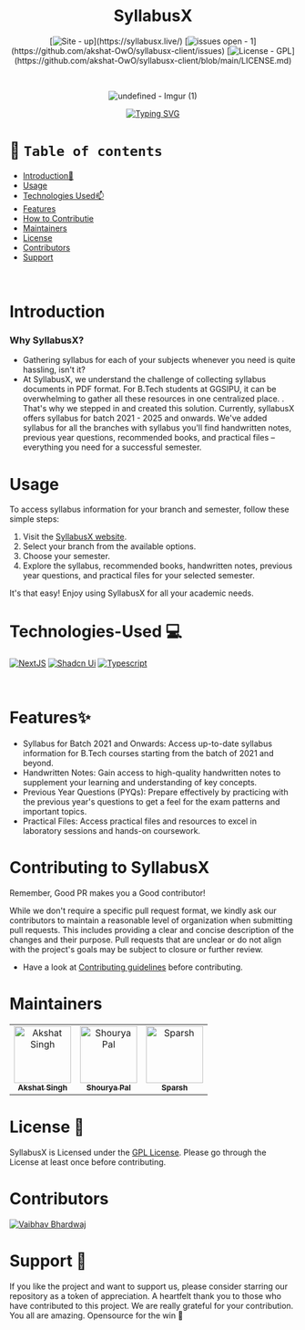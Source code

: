 <div align="center"> 
    
# SyllabusX 
[![Site -  up](https://img.shields.io/badge/site-_up-blue?)](https://syllabusx.live/)
[![issues open -  1](https://img.shields.io/badge/issues_open-_1-green?)](https://github.com/akshat-OwO/syllabusx-client/issues)
[![License - GPL](https://img.shields.io/badge/License-GPL-green?)](https://github.com/akshat-OwO/syllabusx-client/blob/main/LICENSE.md)


<br/>

![undefined - Imgur (1)](https://github.com/vaibhavx42/syllabusx-client/assets/110530263/29f3cd7a-7fb5-4297-85b6-5242d337a1b9)

[![Typing SVG](https://readme-typing-svg.demolab.com?font=Fira+Code&size=22&pause=1000&color=008080&width=435&lines=Simplifying+your+Academic+hustle)](https://git.io/typing-svg)
</div>


# 🧭 `Table of contents`

- [Introduction🚀](#Introduction)
- [Usage](#Usage)
- [Technologies Used📫](#-Technologies-Used)
- [Features](#Features)
- [How to Contributie](#Contributing-to-SyllabusX)
- [Maintainers](#Maintainers)
- [License](#License)
- [Contributors](#Contributors)
- [Support](#Support)


<br>


# Introduction
### Why SyllabusX?
- Gathering syllabus for each of your subjects whenever you need is quite hassling, isn't it?
- At SyllabusX, we understand the challenge of collecting syllabus documents in PDF format. For B.Tech students at GGSIPU, it can be overwhelming to gather all these resources in one centralized place. . That's why we stepped in and created this solution. Currently, syllabusX offers syllabus for batch 2021 - 2025 and onwards. We've added syllabus for all the branches with syllabus you'll find handwritten notes, previous year questions, recommended books, and practical files – everything you need for a successful semester.

# Usage

To access syllabus information for your branch and semester, follow these simple steps:

1. Visit the [SyllabusX website](https://syllabusx.live/).
2. Select your branch from the available options.
3. Choose your semester.
4. Explore the syllabus, recommended books, handwritten notes, previous year questions, and practical files for your selected semester.

It's that easy! Enjoy using SyllabusX for all your academic needs.



# Technologies-Used  💻

[![NextJS](https://img.shields.io/badge/NextJS-blue?style=for-the-badge)](https://nextjs.org/docs)
[![Shadcn Ui](https://img.shields.io/badge/Shadcn_Ui-purple?style=for-the-badge)](https://ui.shadcn.com/)
[![Typescript](https://img.shields.io/badge/Typescript-2ea44f?style=for-the-badge)](https://www.typescriptlang.org/docs/)

</br>

# Features✨
- Syllabus for Batch 2021 and Onwards: Access up-to-date syllabus information for B.Tech courses starting from the batch of 2021 and beyond.
- Handwritten Notes: Gain access to high-quality handwritten notes to supplement your learning and understanding of key concepts.
- Previous Year Questions (PYQs): Prepare effectively by practicing with the previous year's questions to get a feel for the exam patterns and important topics.
- Practical Files: Access practical files and resources to excel in laboratory sessions and hands-on coursework.



# Contributing to SyllabusX 

Remember, Good PR makes you a Good contributor!

While we don't require a specific pull request format, we kindly ask our contributors to maintain a reasonable level of organization when submitting pull requests. This includes providing a clear and concise description of the changes and their purpose. Pull requests that are unclear or do not align with the project's goals may be subject to closure or further review.

- Have a look at [Contributing guidelines](/.github/Contributing.md) before contributing.


# Maintainers

<table>
 <tbody>
        <tr>
            <td align="center">
                <a href="https://github.com/akshat-OwO">
                    <img src="https://avatars.githubusercontent.com/u/95408545?v=4" width="100px;" alt="Akshat Singh"/>
                    <br />
                    <sub><b>Akshat Singh</b></sub>
                </a>
            </td>
            <td align="center">
                <a href="https://github.com/ShouryaPal">
                    <img src="https://avatars.githubusercontent.com/u/104789024?v=4" width="100px;" alt="Shourya Pal"/>
                    <br />
                    <sub><b>Shourya Pal</b></sub>
                </a>
            </td>
            <td align="center">
                <a href="https://github.com/yom4n">
                    <img src="https://avatars.githubusercontent.com/u/27628105?v=4" width="100px;" alt="Sparsh"/>
                    <br />
                    <sub><b>Sparsh</b></sub>
                </a>
            </td>
</table>

# License 👮

SyllabusX is Licensed under the <a href="./LICENSE.md">GPL License</a>. Please go through the License at least once before contributing.

# Contributors
[![Vaibhav Bhardwaj](https://avatars.githubusercontent.com/u/110530263?s=64)](https://github.com/vaibhavx42)

# Support 🙏

 If you like the project and want to support us, please consider starring our repository as a token of appreciation. A heartfelt thank you to those who have contributed to this project. We are really grateful for your contribution. You all are amazing. Opensource for the win 🚀

